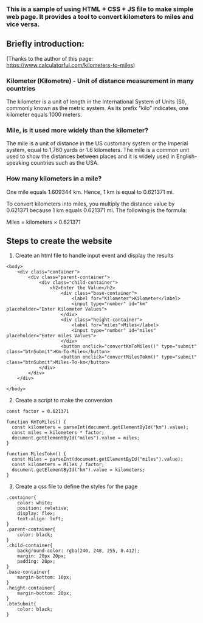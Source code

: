 ### This is a sample of using HTML + CSS + JS file to make simple web page. It provides a tool to convert kilometers to miles and vice versa.

## Briefly introduction: 
(Thanks to the author of this page: https://www.calculatorful.com/kilometers-to-miles)

### Kilometer (Kilometre) - Unit of distance measurement in many countries

The kilometer is a unit of length in the International System of Units (SI), commonly known as the metric system. As its prefix “kilo” indicates, one kilometer equals 1000 meters. 

### Mile, is it used more widely than the kilometer?

The mile is a unit of distance in the US customary system or the Imperial system, equal to 1,760 yards or 1.6 kilometers. The mile is a common unit used to show the distances between places and it is widely used in English-speaking countries such as the USA. 

### How many kilometers in a mile?
One mile equals 1.609344 km. Hence, 1 km is equal to 0.621371 mi.

To convert kilometers into miles, you multiply the distance value by 0.621371 because 1 km equals 0.621371 mi. The following is the formula:

Miles = kilometers × 0.621371

## Steps to create the website
1. Create an html file to handle input event and display the results
```
<body>
    <div class="container">
        <div class="parent-container">
            <div class="child-container">
                <h2>Enter the Value</h2>               
                    <div class="base-container">
                        <label for="Kilometer">Kilometer</label>
                        <input type="number" id="km" placeholder="Enter Kilometer Values">
                    </div>
                    <div class="height-container">
                        <label for="miles">Miles</label>
                        <input type="number" id="miles" placeholder="Enter miles Values">
                    </div>
                    <button onclick="convertKmToMiles()" type="submit" class="btnSubmit">Km-To-Miles</button>
                    <button onclick="convertMilesTokm()" type="submit" class="btnSubmit">Miles-To-km</button>
            </div>
        </div>
    </div>

</body>
```
2. Create a script to make the conversion
```
const factor = 0.621371

function KmToMiles() {
  const kilometers = parseInt(document.getElementById("km").value);
  const miles = kilometers * factor;
  document.getElementById("miles").value = miles;
}

function MilesTokm() {
  const Miles = parseInt(document.getElementById("miles").value);
  const kilometers = Miles / factor;
  document.getElementById("km").value = kilometers;
}

```
3. Create a css file to define the styles for the page

```
.container{
    color: white;
    position: relative;
    display: flex;
    text-align: left;
}
.parent-container{
    color: black;
}
.child-container{
    background-color: rgba(240, 248, 255, 0.412);
    margin: 20px 20px;
    padding: 20px;
}
.base-container{
    margin-bottom: 10px;
}
.height-container{
    margin-bottom: 20px;
}
.btnSubmit{
    color: black;
}
```
